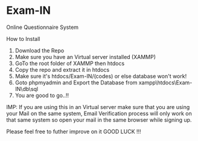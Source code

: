 # Exam-IN


Online Questionnaire System

How to Install

1. Download the Repo
2. Make sure you have an Virtual server installed (XAMMP)
3. GoTo the root folder of XAMMP then htdocs
4. Copy the repo and extract it in htdocs
5. Make sure it's htdocs/Exam-IN/(codes) or else database won't work!
6. Goto phpmyadmin and Export the Database from xampp\htdocs\Exam-IN\db\sql
7. You are good to go..!! 

IMP: If you are using this in an Virtual server make sure that you are using your Mail on the same system, Email Verification process will only work on that same system so open your mail in the same browser while signing up.

Please feel free to futher improve on it GOOD LUCK !!!
